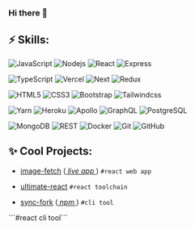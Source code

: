 ### Hi there 👋

## ⚡ Skills:

![JavaScript](https://img.shields.io/badge/-JavaScript-black?style=flat-square&logo=javascript)
![Nodejs](https://img.shields.io/badge/-Nodejs-black?style=flat-square&logo=Node.js)
![React](https://img.shields.io/badge/-React-black?style=flat-square&logo=react)
![Express](https://img.shields.io/badge/-Express-black?style=flat-square)

![TypeScript](https://img.shields.io/badge/-TypeScript-007acc?style=flat-square&logo=TypeScript&logoColor=white)
![Vercel](https://img.shields.io/badge/-vercel-efefef?style=flat-square&logo=vercel&logoColor=000)
![Next](https://img.shields.io/badge/-Next-efefef?style=flat-square&logo=next.js&logoColor=000)
![Redux](https://img.shields.io/badge/-redux-764abc?style=flat-square&logo=redux&logoColor=white)

![HTML5](https://img.shields.io/badge/-HTML5-E34F26?style=flat-square&logo=html5&logoColor=white)
![CSS3](https://img.shields.io/badge/-CSS3-1572B6?style=flat-square&logo=css3)
![Bootstrap](https://img.shields.io/badge/-Bootstrap-563D7C?style=flat-square&logo=bootstrap)
![Tailwindcss](https://img.shields.io/badge/-Tailwindcss-38B2AC?style=flat-square&logo=tailwind-css&logoColor=fff)

![Yarn](https://img.shields.io/badge/-Yarn-2C8EBB?style=flat-square&logo=yarn&logoColor=fff)
![Heroku](https://img.shields.io/badge/-Heroku-430098?style=flat-square&logo=heroku)
![Apollo](https://img.shields.io/badge/-Apollo-311C87?style=flat-square&logo=apollo%20graphql)
![GraphQL](https://img.shields.io/badge/-GraphQL-E10098?style=flat-square&logo=graphql)
![PostgreSQL](https://img.shields.io/badge/-PostgreSQL-336791?style=flat-square&logo=postgresql)

![MongoDB](https://img.shields.io/badge/-MongoDB-black?style=flat-square&logo=mongodb)
![REST](https://img.shields.io/badge/-REST-black?style=flat-square)
![Docker](https://img.shields.io/badge/-Docker-black?style=flat-square&logo=docker)
![Git](https://img.shields.io/badge/-Git-black?style=flat-square&logo=git)
![GitHub](https://img.shields.io/badge/-GitHub-181717?style=flat-square&logo=github)


## ✨ Cool Projects:

- [image-fetch](https://github.com/Andrew-Colman/image-fetch) ([ _live app_ ](https://image-fetch.vercel.app/)) ```#react web app```

- [ultimate-react](https://github.com/Andrew-Colman/ultimate-react) ```#react toolchain```

- [sync-fork](https://github.com/Andrew-Colman/sync-fork) ([ _npm_ ](https://www.npmjs.com/package/sync-fork)) ```#cli tool```

<!--- [reaxi](https://github.com/Andrew-Colman/reaxi) --> ```#react cli tool```

<!---
Here are some ideas to get you started:

- 🔭 I’m currently working on ...
- 🌱 I’m currently learning ...
- 👯 I’m looking to collaborate on ...
- 🤔 I’m looking for help with ...
- 💬 Ask me about ...
- 📫 How to reach me: ...
- 😄 Pronouns: ...
- ⚡ Fun fact: ...
-->
